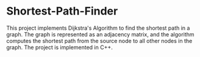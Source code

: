 # Shortest-Path-Finder
This project implements Dijkstra's Algorithm to find the shortest path in a graph. The graph is represented as an adjacency matrix, and the algorithm computes the shortest path from the source node to all other nodes in the graph. The project is implemented in C++.
